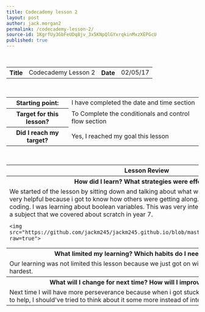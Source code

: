 ```yaml
---
title: Codecademy lesson 2
layout: post
author: jack.morgan2
permalink: /codecademy-lesson-2/
source-id: 1KgrfUy3GbFeUDq8jv_3x5KNpQlGYxrqkinMxzXEPGcU
published: true
---
```

<table>
  <tr>
    <th class="red">Title</th>
    <td>Codecademy Lesson 2</td>
    <th class="red">Date</th>
    <td>02/05/17</td>
  </tr>
</table>


<table>
  <tr>
    <th class="red">Starting point:</th>
    <td>I have completed the date and time section</td>
  </tr>
  <tr>
    <th class="red">Target for this lesson?</th>
    <td>To Complete the conditionals and control flow section</td>
  </tr>
  <tr>
    <th class="red">Did I reach my target? </th>
    <td> Yes, I reached my goal this lesson</td>
  </tr>
</table>


<table>
  <tr>
    <th class="red">Lesson Review</th>
  </tr>
  <tr>
    <th class="red">How did I learn? What strategies were effective? </th>
  </tr>
  <tr>
    <td>We started of the lesson by sitting down and talking about what we did last week. I found this very helpful because i got to know how others were getting along. I then got straight into some coding. I was learning about boolean variables. This was very interesting and good reminder of a subject that we covered about scratch in year 7.
    
    
    
    
    <img src="https://github.com/jackm245/jackm245.github.io/blob/master/images/conditionals.png?raw=true"> 
</td>
  </tr>
  <tr>
    <th class="red">What limited my learning? Which habits do I need to work on? </th>
  </tr>
  <tr>
    <td>Our learning was not limited this lesson because we just got on with the work and tried our hardest.</td>
  </tr>
  <tr>
    <th class="red">What will I change for next time? How will I improve my learning?</th>
  </tr>
  <tr>
    <td>Next time I will have more perseverance because when i got stuck, I went straight to my friends to help, I should've tried to think about it some more instead of interrupting them.</td>
  </tr>
</table>



